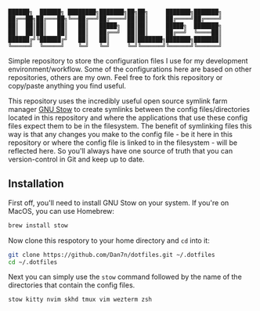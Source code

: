```
██████╗  ██████╗ ████████╗███████╗██╗██╗     ███████╗███████╗
██╔══██╗██╔═══██╗╚══██╔══╝██╔════╝██║██║     ██╔════╝██╔════╝
██║  ██║██║   ██║   ██║   █████╗  ██║██║     █████╗  ███████╗
██║  ██║██║   ██║   ██║   ██╔══╝  ██║██║     ██╔══╝  ╚════██║
██████╔╝╚██████╔╝   ██║   ██║     ██║███████╗███████╗███████║
╚═════╝  ╚═════╝    ╚═╝   ╚═╝     ╚═╝╚══════╝╚══════╝╚══════╝
```

Simple repository to store the configuration files I use for my development environment/workflow.
Some of the configurations here are based on other repositories, others are my own. Feel free to fork this repository or copy/paste anything you find useful.

This repository uses the incredibly useful open source symlink farm manager [GNU Stow](https://www.gnu.org/software/stow/) to create symlinks between the config files/directories located in this repository and where the applications that use these config files expect them to be in the filesystem. The benefit of symlinking files this way is that any changes you make to the config file - be it here in this repository or where the config file is linked to in the filesystem - will be reflected here. So you'll always have one source of truth that you can version-control in Git and keep up to date.

## Installation

First off, you'll need to install GNU Stow on your system. If you're on MacOS, you can use Homebrew:

```bash
brew install stow
```

Now clone this respotory to your home directory and `cd` into it:

```bash
git clone https://github.com/Dan7n/dotfiles.git ~/.dotfiles
cd ~/.dotfiles
```

Next you can simply use the `stow` command followed by the name of the directories that contain the config files.

```bash
stow kitty nvim skhd tmux vim wezterm zsh
```
